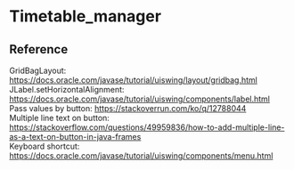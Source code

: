 # Timetable_manager

## Reference

GridBagLayout: <https://docs.oracle.com/javase/tutorial/uiswing/layout/gridbag.html>  
JLabel.setHorizontalAlignment: <https://docs.oracle.com/javase/tutorial/uiswing/components/label.html>  
Pass values by button: <https://stackoverrun.com/ko/q/12788044>  
Multiple line text on button: <https://stackoverflow.com/questions/49959836/how-to-add-multiple-line-as-a-text-on-button-in-java-frames>  
Keyboard shortcut: <https://docs.oracle.com/javase/tutorial/uiswing/components/menu.html>